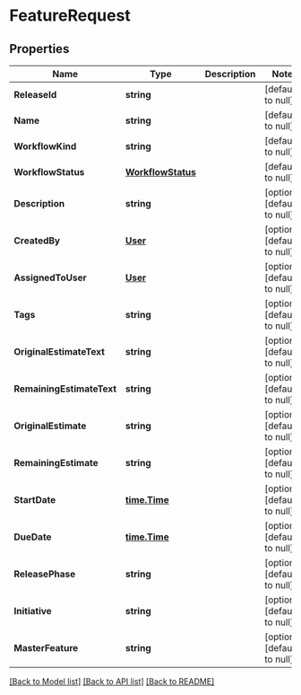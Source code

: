 # FeatureRequest

## Properties
Name | Type | Description | Notes
------------ | ------------- | ------------- | -------------
**ReleaseId** | **string** |  | [default to null]
**Name** | **string** |  | [default to null]
**WorkflowKind** | **string** |  | [default to null]
**WorkflowStatus** | [**WorkflowStatus**](WorkflowStatus.md) |  | [default to null]
**Description** | **string** |  | [optional] [default to null]
**CreatedBy** | [**User**](User.md) |  | [optional] [default to null]
**AssignedToUser** | [**User**](User.md) |  | [optional] [default to null]
**Tags** | **string** |  | [optional] [default to null]
**OriginalEstimateText** | **string** |  | [optional] [default to null]
**RemainingEstimateText** | **string** |  | [optional] [default to null]
**OriginalEstimate** | **string** |  | [optional] [default to null]
**RemainingEstimate** | **string** |  | [optional] [default to null]
**StartDate** | [**time.Time**](time.Time.md) |  | [optional] [default to null]
**DueDate** | [**time.Time**](time.Time.md) |  | [optional] [default to null]
**ReleasePhase** | **string** |  | [optional] [default to null]
**Initiative** | **string** |  | [optional] [default to null]
**MasterFeature** | **string** |  | [optional] [default to null]

[[Back to Model list]](../README.md#documentation-for-models) [[Back to API list]](../README.md#documentation-for-api-endpoints) [[Back to README]](../README.md)


